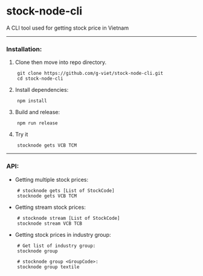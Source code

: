 # stock-node-cli
A CLI tool used for getting stock price in Vietnam

---
### Installation:
1. Clone then move into repo directory.
```
    git clone https://github.com/g-viet/stock-node-cli.git
    cd stock-node-cli
```
2. Install dependencies:
```
    npm install
```
3. Build and release:
```
    npm run release
```
4. Try it
```
    stocknode gets VCB TCM
```

---
### API:

- Getting multiple stock prices:
```
    # stocknode gets [List of StockCode]
    stocknode gets VCB TCM
```

- Getting stream stock prices:
```
    # stocknode stream [List of StockCode]
    stocknode stream VCB TCB
```

- Getting stock prices in industry group:
```
    # Get list of industry group:
    stocknode group

    # stocknode group <GroupCode>:
    stocknode group textile
```
